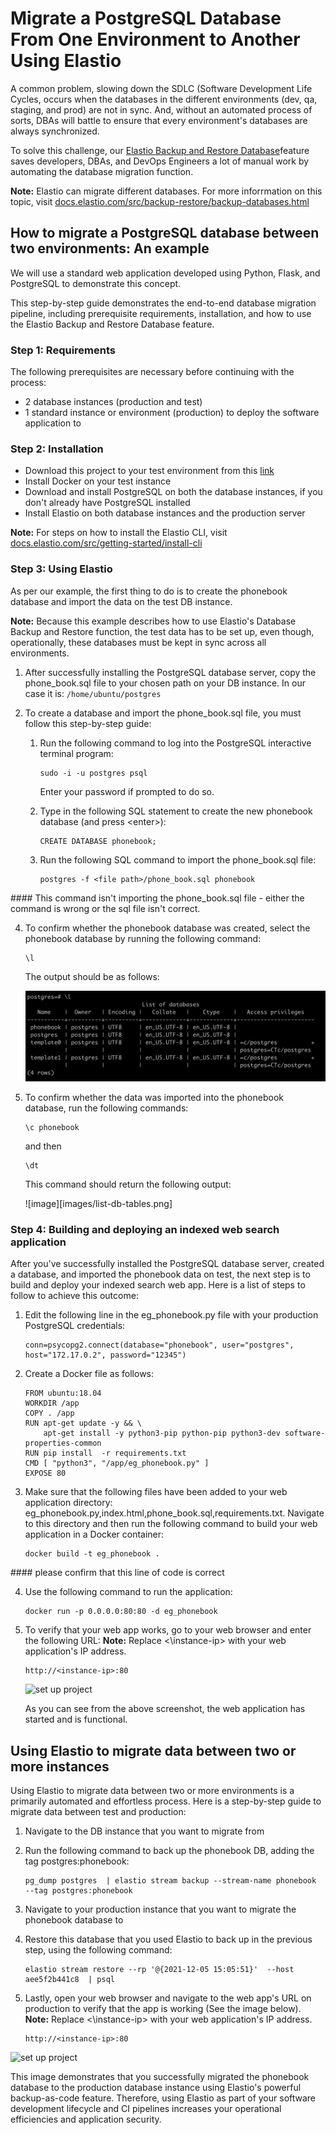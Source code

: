 # Migrate a PostgreSQL Database From One Environment to Another Using Elastio

A common problem, slowing down the SDLC (Software Development Life Cycles, occurs when the databases in the different environments (dev, qa, staging, and prod) are not in sync. And, without an automated process of sorts, DBAs will battle to ensure that every environment's databases are always synchronized. 

To solve this challenge, our [Elastio Backup and Restore Database](https://docs.elastio.com/src/backup-restore/backup-databases.html)feature saves developers, DBAs, and DevOps Engineers a lot of manual work by automating the database migration function. 

**Note:** Elastio can migrate different databases. For more inforrmation on this topic, visit [docs.elastio.com/src/backup-restore/backup-databases.html](https://docs.elastio.com/src/backup-restore/backup-databases.html)

## How to migrate a PostgreSQL database between two environments: An example

We will use a standard web application developed using Python, Flask, and PostgreSQL to demonstrate this concept. 

This step-by-step guide demonstrates the end-to-end database migration pipeline, including prerequisite requirements, installation, and how to use the Elastio Backup and Restore Database feature. 

### Step 1: Requirements

The following prerequisites are necessary before continuing with the process: 

- 2 database instances (production and test)
- 1 standard instance or environment (production) to deploy the software application to

### Step 2: Installation

- Download this project to your test environment from this [link](https://www.dropbox.com/s/14gdqj78810udln/IndexedSearchPythonDocker.zip?dl=0)
- Install Docker on your test instance
- Download and install PostgreSQL on both the database instances, if you don't already have PostgreSQL installed
- Install Elastio on both database instances and the production server 

**Note:** For steps on how to install the Elastio CLI, visit [docs.elastio.com/src/getting-started/install-cli](https://docs.elastio.com/src/getting-started/install-cli.html)

### Step 3: Using Elastio 

As per our example, the first thing to do is to create the phonebook database and import the data on the test DB instance. 

**Note:** Because this example describes how to use Elastio's Database Backup and Restore function, the test data has to be set up, even though, operationally, these databases must be kept in sync across all environments. 

1. After successfully installing the PostgreSQL database server, copy the phone_book.sql file to your chosen path on your DB instance. In our case it is: `/home/ubuntu/postgres`

2. To create a database and import the phone_book.sql file, you must follow this step-by-step guide:
   
   1. Run the following command to log into the PostgreSQL interactive terminal program: 
      ```
      sudo -i -u postgres psql 
      ```
      Enter your password if prompted to do so. 

   2. Type in the following SQL statement to create the new phonebook database (and press \<enter>):
      ```
      CREATE DATABASE phonebook;
      ```

   3. Run the following SQL command to import the phone_book.sql file:
      ```
      postgres -f <file path>/phone_book.sql phonebook
      ```
\#### This command isn't importing the phone_book.sql file - either the command is wrong or the sql file isn't correct. 

   4. To confirm whether the phonebook database was created, select the phonebook database by running the following command: 
      ```
      \l 
      ```
      The output should be as follows: 

      ![image](images/postgresql-output.png)

   5. To confirm whether the data was imported into the phonebook database, run the following commands: 
      ```
      \c phonebook
      ```   
      and then 
      ```
      \dt
      ```
      This command should return the following output:
 
      ![image][images/list-db-tables.png]
      
### Step 4: Building and deploying an indexed web search application

After you've successfully installed the PostgreSQL database server, created a database, and imported the phonebook data on test, the next step is to build and deploy your indexed search web app. Here is a list of steps to follow to achieve this outcome: 

1. Edit the following line in the eg_phonebook.py file with your production PostgreSQL credentials: 
   ```
   conn=psycopg2.connect(database="phonebook", user="postgres", host="172.17.0.2", password="12345")
   ```

2. Create a Docker file as follows:
   ```
   FROM ubuntu:18.04
   WORKDIR /app
   COPY . /app
   RUN apt-get update -y && \
	   apt-get install -y python3-pip python-pip python3-dev software-properties-common
   RUN pip install  -r requirements.txt 
   CMD [ "python3", "/app/eg_phonebook.py" ]
   EXPOSE 80
   ```

3. Make sure that the following files have been added to your web application directory: eg_phonebook.py,index.html,phone_book.sql,requirements.txt. Navigate to this directory and then run the following command to build your web application in a Docker container: 
   ```
   docker build -t eg_phonebook .
   ```
\#### please confirm that this line of code is correct

4. Use the following command to run the application:
   ```
   docker run -p 0.0.0.0:80:80 -d eg_phonebook
   ```

5. To verify that your web app works, go to your web browser and enter the following URL: 
   **Note:** Replace <\instance-ip> with your web application's IP address. 
   ```
   http://<instance-ip>:80
   ```

   ![set up project](https://i.ibb.co/GxX96Xg/vor.png)

   As you can see from the above screenshot, the web application has started and is functional.

## Using Elastio to migrate data between two or more instances

Using Elastio to migrate data between two or more environments is a primarily automated and effortless process. Here is a step-by-step guide to migrate data between test and production:

1. Navigate to the DB instance that you want to migrate from

2. Run the following command to back up the phonebook DB, adding the tag postgres:phonebook: 
   ```
   pg_dump postgres  | elastio stream backup --stream-name phonebook  --tag postgres:phonebook
   ```

3. Navigate to your production instance that you want to migrate the phonebook database to 
   
4. Restore this database that you used Elastio to back up in the previous step, using the following command:
   ```
   elastio stream restore --rp '@{2021-12-05 15:05:51}'  --host aee5f2b441c8  | psql
   ```
5. Lastly, open your web browser and navigate to the web app's URL on production to verify that the app is working (See the image below).
   **Note:** Replace <\instance-ip> with your web application's IP address. 
   ```
   http://<instance-ip>:80
   ``` 

![set up project](https://www.codeproject.com/KB/applications/1257203/step38_amilinux.png)

This image demonstrates that you successfully migrated the phonebook database to the production database instance using Elastio's powerful backup-as-code feature. Therefore, using Elastio as part of your software development lifecycle and CI pipelines increases your operational efficiencies and application security. 



